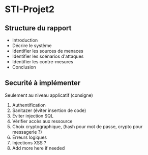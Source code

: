 # STI-Projet2

## Structure du rapport
- Introduction
- Décrire le système
- Identifier les sources de menaces
- Identifier les scénarios d'attaques
- Identifier les contre-mesures
- Conclusion

## Securité à implémenter

Seulement au niveau applicatif (consigne)

1. Authentification
2. Sanitazer (éviter insertion de code)
3. Éviter injection SQL
4. Vérifier accès aux ressource
5. Choix cryptographique, (hash pour mot de passe, crypto pour messagerie ?)
6. Erreurs logiques
7. Injections XSS ?
8. Add more here if needed

